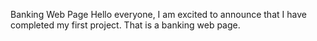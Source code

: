 Banking Web Page
Hello everyone, I am excited to announce that I have completed my first project. That is a banking web page.
